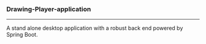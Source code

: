 ### Drawing-Player-application

---

A stand alone desktop application with a robust back end powered by Spring Boot.
